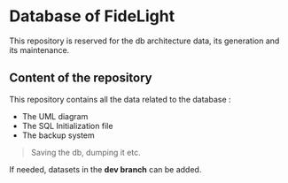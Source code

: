 # Database of FideLight

This repository is reserved for the db architecture data, its generation and its maintenance.

## Content of the repository

This repository contains all the data related to the database :
- The UML diagram
- The SQL Initialization file
- The backup system
> Saving the db, dumping it etc.	

If needed, datasets in the **dev branch** can be added.

